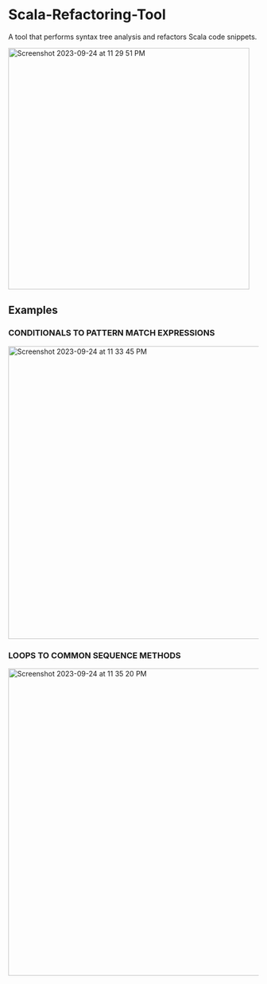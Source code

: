 # Scala-Refactoring-Tool
 A tool that performs syntax tree analysis and refactors Scala code snippets.

<img width="485" alt="Screenshot 2023-09-24 at 11 29 51 PM" src="https://github.com/Scala-Refactoring-Toolkit/Scala-Refactoring-Tool/assets/35376241/368002a9-782e-449c-b593-e0f1176df488">

## Examples

### CONDITIONALS TO PATTERN MATCH EXPRESSIONS

<img width="588" alt="Screenshot 2023-09-24 at 11 33 45 PM" src="https://github.com/Scala-Refactoring-Toolkit/Major-Technical-Project/assets/35376241/fd1eaeee-b55d-41d3-bf55-c2021903879b">

### LOOPS TO COMMON SEQUENCE METHODS

<img width="617" alt="Screenshot 2023-09-24 at 11 35 20 PM" src="https://github.com/Scala-Refactoring-Toolkit/Major-Technical-Project/assets/35376241/fdf71bbd-9bb2-4a4d-adb3-129b93632fff">

